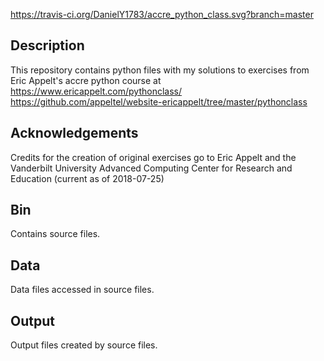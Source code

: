https://travis-ci.org/DanielY1783/accre_python_class.svg?branch=master

## Description
This repository contains python files with my solutions to exercises from Eric Appelt's accre python course at 
https://www.ericappelt.com/pythonclass/
https://github.com/appeltel/website-ericappelt/tree/master/pythonclass

## Acknowledgements
Credits for the creation of original exercises go to Eric Appelt and the Vanderbilt University Advanced Computing Center for Research and Education (current as of 2018-07-25)

## Bin
Contains source files.

## Data
Data files accessed in source files.

## Output
Output files created by source files.
